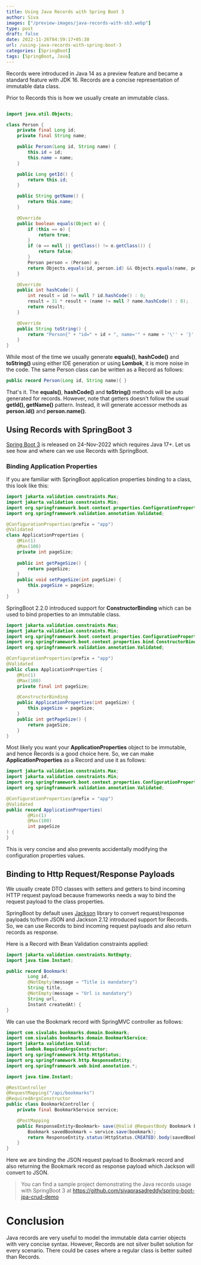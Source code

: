 ```yaml
---
title: Using Java Records with Spring Boot 3
author: Siva
images: ["/preview-images/java-records-with-sb3.webp"]
type: post
draft: false
date: 2022-11-26T04:59:17+05:30
url: /using-java-records-with-spring-boot-3
categories: [SpringBoot]
tags: [SpringBoot, Java]
---
```


Records were introduced in Java 14 as a preview feature and became a standard feature with JDK 16.
Records are a concise representation of immutable data class. 

Prior to Records this is how we usually create an immutable class.

```java

import java.util.Objects;

class Person {
    private final Long id;
    private final String name;

    public Person(Long id, String name) {
        this.id = id;
        this.name = name;
    }

    public Long getId() {
        return this.id;
    }

    public String getName() {
        return this.name;
    }

    @Override
    public boolean equals(Object o) {
        if (this == o) {
            return true;
        }
        if (o == null || getClass() != o.getClass()) {
            return false;
        }
        Person person = (Person) o;
        return Objects.equals(id, person.id) && Objects.equals(name, person.name);
    }

    @Override
    public int hashCode() {
        int result = id != null ? id.hashCode() : 0;
        result = 31 * result + (name != null ? name.hashCode() : 0);
        return result;
    }

    @Override
    public String toString() {
        return "Person{" + "id=" + id + ", name='" + name + '\'' + '}';
    }
}
```

While most of the time we usually generate **equals()**, **hashCode()** and **toString()** using either IDE generation or using **Lombok**, it is more noise in the code.
The same Person class can be written as a Record as follows:

```java
public record Person(Long id, String name){ }
```

That's it. The **equals()**, **hashCode()** and **toString()** methods will be auto generated for records.
However, note that getters doesn't follow the usual **getId(), getName()** pattern. 
Instead, it will generate accessor methods as **person.id()** and **person.name()**.

## Using Records with SpringBoot 3
[Spring Boot 3](https://spring.io/blog/2022/11/24/spring-boot-3-0-goes-ga) is released on 24-Nov-2022 which requires Java 17+.
Let us see how and where can we use Records with SpringBoot.

### Binding Application Properties
If you are familiar with SpringBoot application properties binding to a class, this look like this:

```java
import jakarta.validation.constraints.Max;
import jakarta.validation.constraints.Min;
import org.springframework.boot.context.properties.ConfigurationProperties;
import org.springframework.validation.annotation.Validated;

@ConfigurationProperties(prefix = "app")
@Validated
class ApplicationProperties {
    @Min(1)
    @Max(100)
    private int pageSize;
    
    public int getPageSize() {
        return pageSize;
    }
    public void setPageSize(int pageSize) {
        this.pageSize = pageSize;
    }
}
```

SpringBoot 2.2.0 introduced support for **ConstructorBinding** which can be used to bind properties to an immutable class.

```java
import jakarta.validation.constraints.Max;
import jakarta.validation.constraints.Min;
import org.springframework.boot.context.properties.ConfigurationProperties;
import org.springframework.boot.context.properties.bind.ConstructorBinding;
import org.springframework.validation.annotation.Validated;

@ConfigurationProperties(prefix = "app")
@Validated
public class ApplicationProperties {
    @Min(1)
    @Max(100)
    private final int pageSize;

    @ConstructorBinding
    public ApplicationProperties(int pageSize) {
        this.pageSize = pageSize;
    }
    public int getPageSize() {
        return pageSize;
    }
}
```

Most likely you want your **ApplicationProperties** object to be immutable, and hence Records is a good choice here.
So, we can make **ApplicationProperties** as a Record and use it as follows:

```java
import jakarta.validation.constraints.Max;
import jakarta.validation.constraints.Min;
import org.springframework.boot.context.properties.ConfigurationProperties;
import org.springframework.validation.annotation.Validated;

@ConfigurationProperties(prefix = "app")
@Validated
public record ApplicationProperties(
        @Min(1)
        @Max(100)
        int pageSize
) {
}
```

This is very concise and also prevents accidentally modifying the configuration properties values.

## Binding to Http Request/Response Payloads
We usually create DTO classes with setters and getters to bind incoming HTTP request payload because frameworks needs a way to bind the request payload to the class properties.

SpringBoot by default uses [Jackson](https://github.com/FasterXML/jackson) library to convert request/response payloads to/from JSON and Jackson 2.12 introduced support for Records.
So, we can use Records to bind incoming request payloads and also return records as response.

Here is a Record with Bean Validation constraints applied:

```java
import jakarta.validation.constraints.NotEmpty;
import java.time.Instant;

public record Bookmark(
        Long id,
        @NotEmpty(message = "Title is mandatory")
        String title,
        @NotEmpty(message = "Url is mandatory")
        String url,
        Instant createdAt) {
}
```

We can use the Bookmark record with SpringMVC controller as follows:

```java
import com.sivalabs.bookmarks.domain.Bookmark;
import com.sivalabs.bookmarks.domain.BookmarkService;
import jakarta.validation.Valid;
import lombok.RequiredArgsConstructor;
import org.springframework.http.HttpStatus;
import org.springframework.http.ResponseEntity;
import org.springframework.web.bind.annotation.*;

import java.time.Instant;

@RestController
@RequestMapping("/api/bookmarks")
@RequiredArgsConstructor
public class BookmarkController {
    private final BookmarkService service;

    @PostMapping
    public ResponseEntity<Bookmark> save(@Valid @RequestBody Bookmark bookmark) {
        Bookmark savedBookmark = service.save(bookmark);
        return ResponseEntity.status(HttpStatus.CREATED).body(savedBookmark);
    }
}
```

Here we are binding the JSON request payload to Bookmark record and also returning the Bookmark record as response payload which Jackson will convert to JSON.

> You can find a sample project demonstrating the Java records usage with SpringBoot 3 at https://github.com/sivaprasadreddy/spring-boot-jpa-crud-demo

# Conclusion
Java records are very useful to model the immutable data carrier objects with very concise syntax.
However, Records are not silver bullet solution for every scenario. There could be cases where a regular class is better suited than Records.
